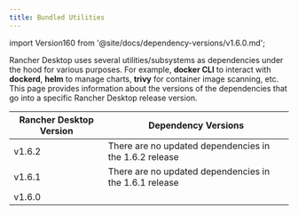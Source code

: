 ```yaml
---
title: Bundled Utilities
---
```


import Version160 from '@site/docs/dependency-versions/v1.6.0.md';

Rancher Desktop uses several utilities/subsystems as dependencies under the hood for various purposes. For example, **docker CLI** to interact with **dockerd**, **helm** to manage charts, **trivy** for container image scanning, etc. This page provides information about the versions of the dependencies that go into a specific Rancher Desktop release version.

| Rancher Desktop Version | Dependency Versions |
| ------------- | ---------------- |
| v1.6.2 | There are no updated dependencies in the 1.6.2 release |
| v1.6.1 | There are no updated dependencies in the 1.6.1 release |
| v1.6.0 | <Version160 /> |
